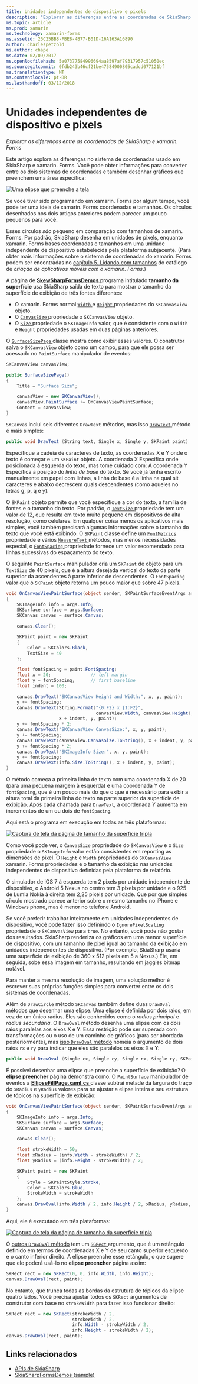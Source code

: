 ```yaml
---
title: Unidades independentes de dispositivo e pixels
description: "Explorar as diferenças entre as coordenadas de SkiaSharp e xamarin. Forms"
ms.topic: article
ms.prod: xamarin
ms.technology: xamarin-forms
ms.assetid: 26C25BB8-FBE8-4B77-B01D-16A163A16890
author: charlespetzold
ms.author: chape
ms.date: 02/09/2017
ms.openlocfilehash: 5e07377584996694aa8597af79317957c51050ec
ms.sourcegitcommit: 0fdb243b46cf21be47584900805cadcd077121bf
ms.translationtype: MT
ms.contentlocale: pt-BR
ms.lasthandoff: 03/12/2018
---
```

# <a name="pixels-and-device-independent-units"></a>Unidades independentes de dispositivo e pixels

_Explorar as diferenças entre as coordenadas de SkiaSharp e xamarin. Forms_

Este artigo explora as diferenças no sistema de coordenadas usado em SkiaSharp e xamarin. Forms. Você pode obter informações para converter entre os dois sistemas de coordenadas e também desenhar gráficos que preenchem uma área específica:

![](pixels-images/screenfillexample.png "Uma elipse que preenche a tela")

Se você tiver sido programando em xamarin. Forms por algum tempo, você pode ter uma ideia de xamarin. Forms coordenadas e tamanhos. Os círculos desenhados nos dois artigos anteriores podem parecer um pouco pequenos para você.

Esses círculos *são* pequeno em comparação com tamanhos de xamarin. Forms. Por padrão, SkiaSharp desenha em unidades de pixels, enquanto xamarin. Forms bases coordenadas e tamanhos em uma unidade independente de dispositivo estabelecida pela plataforma subjacente. (Para obter mais informações sobre o sistema de coordenadas do xamarin. Forms podem ser encontradas no [capítulo 5. Lidando com tamanhos](~/xamarin-forms/creating-mobile-apps-xamarin-forms/summaries/chapter05.md) do catálogo de *criação de aplicativos móveis com o xamarin. Forms*.)

A página de [ **SkewSharpFormsDemos** ](https://developer.xamarin.com/samples/xamarin-forms/SkiaSharpForms/SkiaSharpFormsDemos/) programa intitulado **tamanho da superfície** usa SkiaSharp saída de texto para mostrar o tamanho da superfície de exibição de três fontes diferentes:

- O xamarin. Forms normal [ `Width` ](https://developer.xamarin.com/api/property/Xamarin.Forms.VisualElement.Width/) e [ `Height` ](https://developer.xamarin.com/api/property/Xamarin.Forms.VisualElement.Height/) propriedades do `SKCanvasView` objeto.
- O [ `CanvasSize` ](https://developer.xamarin.com/api/property/SkiaSharp.Views.Forms.SKCanvasView.CanvasSize/) propriedade o `SKCanvasView` objeto.
- O [ `Size` ](https://developer.xamarin.com/api/property/SkiaSharp.SKImageInfo.Size/) propriedade o `SKImageInfo` valor, que é consistente com o `Width` e `Height` propriedades usadas em duas páginas anteriores.

O [ `SurfaceSizePage` ](https://github.com/xamarin/xamarin-forms-samples/blob/master/SkiaSharpForms/SkiaSharpFormsDemos/SkiaSharpFormsDemos/SkiaSharpFormsDemos/Basics/SurfaceSizePage.cs) classe mostra como exibir esses valores. O construtor salva o `SKCanvasView` objeto como um campo, para que ele possa ser acessado no `PaintSurface` manipulador de eventos:

```csharp
SKCanvasView canvasView;

public SurfaceSizePage()
{
    Title = "Surface Size";

    canvasView = new SKCanvasView();
    canvasView.PaintSurface += OnCanvasViewPaintSurface;
    Content = canvasView;
}
```

`SKCanvas` inclui seis diferentes `DrawText` métodos, mas isso [ `DrawText` ](https://developer.xamarin.com/api/member/SkiaSharp.SKCanvas.DrawText/p/System.String/System.Single/System.Single/SkiaSharp.SKPaint/) método é mais simples:

```csharp
public void DrawText (String text, Single x, Single y, SKPaint paint)
```

Especifique a cadeia de caracteres de texto, as coordenadas X e Y onde o texto é começar e um `SKPaint` objeto. A coordenada X Especifica onde posicionada à esquerda do texto, mas tome cuidado com: A coordenada Y Especifica a posição do *linha de base* do texto. Se você já tenha escrito manualmente em papel com linhas, a linha de base é a linha na qual sit caracteres e abaixo decrescem quais descendentes (como aqueles no letras g, p, q e y).

O `SKPaint` objeto permite que você especifique a cor do texto, a família de fontes e o tamanho do texto. Por padrão, o [ `TextSize` ](https://developer.xamarin.com/api/property/SkiaSharp.SKPaint.TextSize/) propriedade tem um valor de 12, que resulta em texto muito pequeno em dispositivos de alta resolução, como celulares. Em qualquer coisa menos os aplicativos mais simples, você também precisará algumas informações sobre o tamanho do texto que você está exibindo. O `SKPaint` classe define um [ `FontMetrics` ](https://developer.xamarin.com/api/property/SkiaSharp.SKPaint.FontMetrics/) propriedade e vários [ `MeasureText` ](https://developer.xamarin.com/api/member/SkiaSharp.SKPaint.MeasureText/p/System.String/) métodos, mas menos necessidades especial, o [ `FontSpacing` ](https://developer.xamarin.com/api/property/SkiaSharp.SKPaint.FontSpacing/) propriedade fornece um valor recomendado para linhas sucessivas do espaçamento do texto.

O seguinte `PaintSurface` manipulador cria um `SKPaint` de objeto para um `TextSize` de 40 pixels, que é a altura desejada vertical do texto da parte superior da ascendentes à parte inferior de descendentes. O `FontSpacing` valor que o `SKPaint` objeto retorna um pouco maior que sobre 47 pixels.

```csharp
void OnCanvasViewPaintSurface(object sender, SKPaintSurfaceEventArgs args)
{
    SKImageInfo info = args.Info;
    SKSurface surface = args.Surface;
    SKCanvas canvas = surface.Canvas;

    canvas.Clear();

    SKPaint paint = new SKPaint
    {
        Color = SKColors.Black,
        TextSize = 40
    };

    float fontSpacing = paint.FontSpacing;
    float x = 20;               // left margin
    float y = fontSpacing;      // first baseline
    float indent = 100;

    canvas.DrawText("SKCanvasView Height and Width:", x, y, paint);
    y += fontSpacing;
    canvas.DrawText(String.Format("{0:F2} x {1:F2}",
                                  canvasView.Width, canvasView.Height),
                    x + indent, y, paint);
    y += fontSpacing * 2;
    canvas.DrawText("SKCanvasView CanvasSize:", x, y, paint);
    y += fontSpacing;
    canvas.DrawText(canvasView.CanvasSize.ToString(), x + indent, y, paint);
    y += fontSpacing * 2;
    canvas.DrawText("SKImageInfo Size:", x, y, paint);
    y += fontSpacing;
    canvas.DrawText(info.Size.ToString(), x + indent, y, paint);
}
```

O método começa a primeira linha de texto com uma coordenada X de 20 (para uma pequena margem à esquerda) e uma coordenada Y de `fontSpacing`, que é um pouco mais do que o que é necessário para exibir a altura total da primeira linha do texto na parte superior da superfície de exibição. Após cada chamada para `DrawText`, a coordenada Y aumenta em incrementos de um ou dois de `fontSpacing`.

Aqui está o programa em execução em todas as três plataformas:

[![](pixels-images/surfacesize-small.png "Captura de tela da página de tamanho da superfície tripla")](pixels-images/surfacesize-large.png#lightbox "tripla captura de tela da página de tamanho da superfície")

Como você pode ver, o `CanvasSize` propriedade do `SKCanvasView` e o `Size` propriedade o `SKImageInfo` valor estão consistentes em reporting as dimensões de pixel. O `Height` e `Width` propriedades do `SKCanvasView` xamarin. Forms propriedades e o tamanho da exibição nas unidades independentes de dispositivo definidas pela plataforma de relatório.

O simulador de iOS 7 à esquerda tem 2 pixels por unidade independente de dispositivo, o Android 5 Nexus no centro tem 3 pixels por unidade e o 925 de Lumia Nokia à direita tem 2,25 pixels por unidade. Que por que simples círculo mostrado parece anterior sobre o mesmo tamanho no iPhone e Windows phone, mas é menor no telefone Android.

Se você preferir trabalhar inteiramente em unidades independentes de dispositivo, você pode fazer isso definindo o `IgnorePixelScaling` propriedade o `SKCanvasView` para `true`. No entanto, você pode não gostar dos resultados. SkiaSharp renderiza os gráficos em uma menor superfície de dispositivo, com um tamanho de pixel igual ao tamanho da exibição em unidades independentes de dispositivo. (Por exemplo, SkiaSharp usaria uma superfície de exibição de 360 x 512 pixels em 5 a Nexus.) Ele, em seguida, sobe essa imagem em tamanho, resultando em jaggies bitmap notável.

Para manter a mesma resolução de imagem, uma solução melhor é escrever suas próprias funções simples para converter entre os dois sistemas de coordenadas.

Além de `DrawCircle` método `SKCanvas` também define duas `DrawOval` métodos que desenhar uma elipse. Uma elipse é definida por dois raios, em vez de um único radius. Eles são conhecidos como o *radius principal* e *radius secundária*. O `DrawOval` método desenha uma elipse com os dois raios paralelas aos eixos X e Y. Essa restrição pode ser superada com transformações ou o uso de um caminho de gráficos (para ser abordada posteriormente), mas [isso `DrawOval` método](https://developer.xamarin.com/api/member/SkiaSharp.SKCanvas.DrawOval/p/System.Single/System.Single/System.Single/System.Single/SkiaSharp.SKPaint/) nomeia o argumento de dois raios `rx` e `ry` para indicar que eles são paralelos os eixos X e Y:

```csharp
public void DrawOval (Single cx, Single cy, Single rx, Single ry, SKPaint paint)
```

É possível desenhar uma elipse que preenche a superfície de exibição? O **elipse preencher** página demonstra como. O `PaintSurface` manipulador de eventos a [ **EllipseFillPage.xaml.cs** ](https://github.com/xamarin/xamarin-forms-samples/blob/master/SkiaSharpForms/SkiaSharpFormsDemos/SkiaSharpFormsDemos/SkiaSharpFormsDemos/Basics/EllipseFillPage.xaml.cs) classe subtrai metade da largura do traço do `xRadius` e `yRadius` valores para se ajustar a elipse inteira e seu estrutura de tópicos na superfície de exibição:

```csharp
void OnCanvasViewPaintSurface(object sender, SKPaintSurfaceEventArgs args)
{
    SKImageInfo info = args.Info;
    SKSurface surface = args.Surface;
    SKCanvas canvas = surface.Canvas;

    canvas.Clear();

    float strokeWidth = 50;
    float xRadius = (info.Width - strokeWidth) / 2;
    float yRadius = (info.Height - strokeWidth) / 2;

    SKPaint paint = new SKPaint
    {
        Style = SKPaintStyle.Stroke,
        Color = SKColors.Blue,
        StrokeWidth = strokeWidth
    };
    canvas.DrawOval(info.Width / 2, info.Height / 2, xRadius, yRadius, paint);
}
```

Aqui, ele é executado em três plataformas:

[![](pixels-images/ellipsefill-small.png "Captura de tela da página de tamanho da superfície tripla")](pixels-images/ellipsefill-large.png#lightbox "tripla captura de tela da página de tamanho da superfície")

O [outros `DrawOval` método](https://developer.xamarin.com/api/member/SkiaSharp.SKCanvas.DrawOval/p/SkiaSharp.SKRect/SkiaSharp.SKPaint/) tem um [ `SGRect` ](https://developer.xamarin.com/api/type/SkiaSharp.SKRect/) argumento, que é um retângulo definido em termos de coordenadas X e Y de seu canto superior esquerdo e o canto inferior direito. A elipse preenche esse retângulo, o que sugere que ele poderá usá-lo no **elipse preencher** página assim:

```csharp
SKRect rect = new SKRect(0, 0, info.Width, info.Height);
canvas.DrawOval(rect, paint);
```

No entanto, que trunca todas as bordas da estrutura de tópicos da elipse quatro lados. Você precisa ajustar todos os `SKRect` argumentos de construtor com base no `strokeWidth` para fazer isso funcionar direito:

```csharp
SKRect rect = new SKRect(strokeWidth / 2,
                         strokeWidth / 2,
                         info.Width - strokeWidth / 2,
                         info.Height - strokeWidth / 2);
canvas.DrawOval(rect, paint);
```


## <a name="related-links"></a>Links relacionados

- [APIs de SkiaSharp](https://developer.xamarin.com/api/root/SkiaSharp/)
- [SkiaSharpFormsDemos (sample)](https://developer.xamarin.com/samples/xamarin-forms/SkiaSharpForms/SkiaSharpFormsDemos/)
